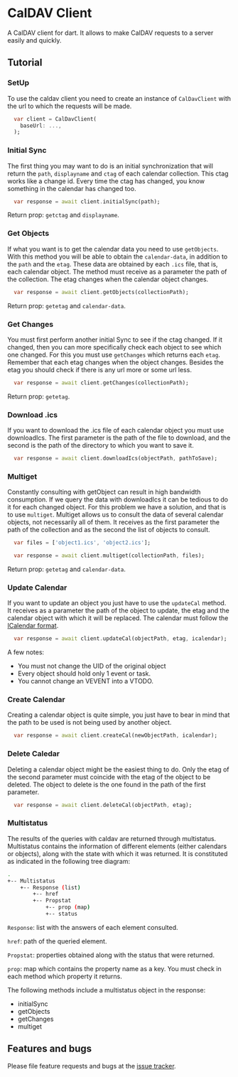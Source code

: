 # CalDAV Client

A CalDAV client for dart. It allows to make CalDAV requests to a server easily and quickly.

## Tutorial

### SetUp

To use the caldav client you need to create an instance of `CalDavClient` with the url to which the requests will be made.

```dart
  var client = CalDavClient(
    baseUrl: ...,
  );
```

### Initial Sync

The first thing you may want to do is an initial synchronization that will return the `path`, `displayname` and `ctag` of each calendar collection.
This ctag works like a change id. Every time the ctag has changed, you know something in the calendar has changed too.

```dart
  var response = await client.initialSync(path);
```

Return prop: `getctag` and `displayname`.

### Get Objects

If what you want is to get the calendar data you need to use `getObjects`. With this method you will be able to obtain the `calendar-data`, in addition to the `path` and the `etag`.
These data are obtained by each `.ics` file, that is, each calendar object. The method must receive as a parameter the path of the collection.
The etag changes when the calendar object changes.

```dart
  var response = await client.getObjects(collectionPath);
```

Return prop: `getetag` and `calendar-data`.

### Get Changes
You must first perform another initial Sync to see if the ctag changed. If it changed, then you can more specifically check each object to see which one changed. For this you must use `getChanges` which returns each `etag`. Remember that each etag changes when the object changes. Besides the etag you should check if there is any url more or some url less.

```dart
  var response = await client.getChanges(collectionPath);
```

Return prop: `getetag`.

### Download .ics
If you want to download the .ics file of each calendar object you must use downloadIcs. The first parameter is the path of the file to download, and the second is the path of the directory to which you want to save it.

```dart
  var response = await client.downloadIcs(objectPath, pathToSave);
```

### Multiget
Constantly consulting with getObject can result in high bandwidth consumption. If we query the data with downloadIcs it can be tedious to do it for each changed object. For this problem we have a solution, and that is to use `multiget`. Multiget allows us to consult the data of several calendar objects, not necessarily all of them.
It receives as the first parameter the path of the collection and as the second the list of objects to consult.

```dart
  var files = ['object1.ics', 'object2.ics'];

  var response = await client.multiget(collectionPath, files);
```

Return prop: `getetag` and `calendar-data`.

### Update Calendar
If you want to update an object you just have to use the `updateCal` method. It receives as a parameter the path of the object to update, the etag and the calendar object with which it will be replaced. The calendar must follow the [ICalendar format][icalendar].

[icalendar]: https://icalendar.org/RFC-Specifications/iCalendar-RFC-5545/

```dart
  var response = await client.updateCal(objectPath, etag, icalendar);
```
A few notes:
* You must not change the UID of the original object
* Every object should hold only 1 event or task.
* You cannot change an VEVENT into a VTODO.

### Create Calendar
Creating a calendar object is quite simple, you just have to bear in mind that the path to be used is not being used by another object.

```dart
  var response = await client.createCal(newObjectPath, icalendar);
```

### Delete Caledar
Deleting a calendar object might be the easiest thing to do. Only the etag of the second parameter must coincide with the etag of the object to be deleted. The object to delete is the one found in the path of the first parameter.

```dart
  var response = await client.deleteCal(objectPath, etag);
```

### Multistatus
The results of the queries with caldav are returned through multistatus. Multistatus contains the information of different elements (either calendars or objects), along with the state with which it was returned. It is constituted as indicated in the following tree diagram:

```bash
.
+-- Multistatus  
    +-- Response (list)
        +-- href
        +-- Propstat
            +-- prop (map)
            +-- status

```
`Response`: list with the answers of each element consulted.

`href`: path of the queried element.

`Propstat`: properties obtained along with the status that were returned.

`prop`: map which contains the property name as a key. You must check in each method which property it returns.

The following methods include a multistatus object in the response:
* initialSync
* getObjects
* getChanges
* multiget

## Features and bugs

Please file feature requests and bugs at the [issue tracker][tracker].

[tracker]: https://github.com/julisanchez/ical-parser/issues

